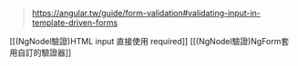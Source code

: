 
> https://angular.tw/guide/form-validation#validating-input-in-template-driven-forms

[[(NgNodel驗證)HTML input 直接使用 required]]
[[(NgNodel驗證)NgForm套用自訂的驗證器]]